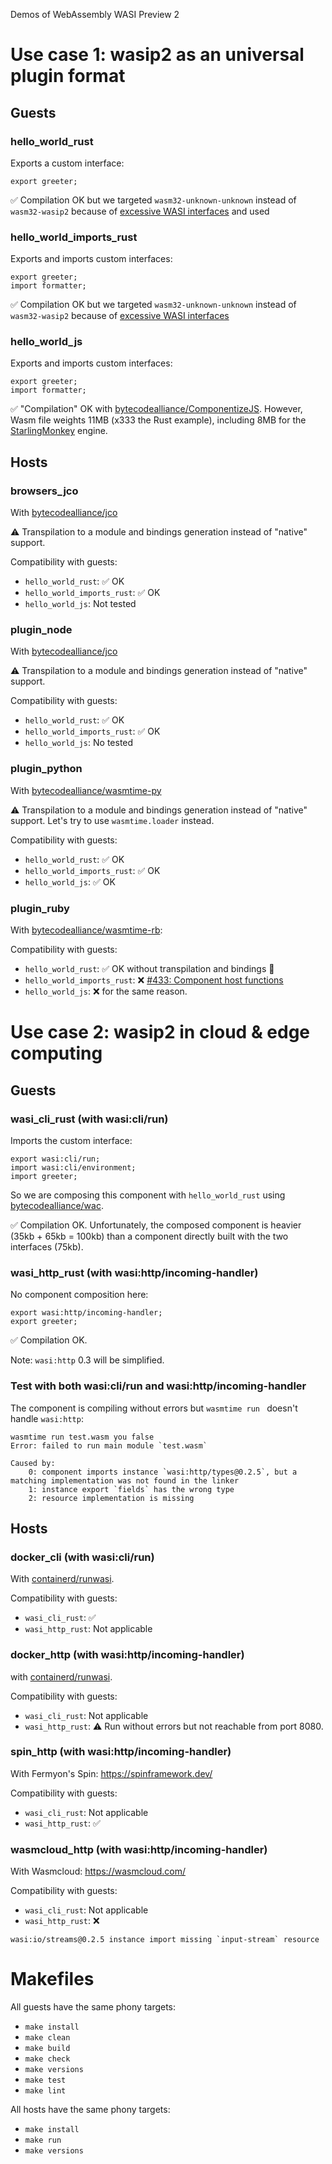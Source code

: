 Demos of WebAssembly WASI Preview 2

# Use case 1: wasip2 as an universal plugin format

## Guests

### hello_world_rust

Exports a custom interface:

```
export greeter;
```

✅ Compilation OK but we targeted `wasm32-unknown-unknown` instead of `wasm32-wasip2` because of [excessive WASI interfaces](https://github.com/rust-lang/rust/issues/133235) and used

### hello_world_imports_rust

Exports and imports custom interfaces:

```
export greeter;
import formatter;
```

✅ Compilation OK but we targeted `wasm32-unknown-unknown` instead of `wasm32-wasip2` because of [excessive WASI interfaces](https://github.com/rust-lang/rust/issues/133235)

### hello_world_js

Exports and imports custom interfaces:

```
export greeter;
import formatter;
```

✅ "Compilation" OK with [bytecodealliance/ComponentizeJS](https://github.com/bytecodealliance/ComponentizeJS/). However, Wasm file weights 11MB (x333 the Rust example), including 8MB for the [StarlingMonkey](https://github.com/bytecodealliance/StarlingMonkey) engine.

## Hosts

### browsers_jco

With [bytecodealliance/jco](https://github.com/bytecodealliance/jco/)

⚠️ Transpilation to a module and bindings generation instead of "native" support.

Compatibility with guests:

- `hello_world_rust`: ✅ OK
- `hello_world_imports_rust`: ✅ OK
- `hello_world_js`: Not tested

### plugin_node

With [bytecodealliance/jco](https://github.com/bytecodealliance/jco/)

⚠️ Transpilation to a module and bindings generation instead of "native" support.

Compatibility with guests:

- `hello_world_rust`: ✅ OK
- `hello_world_imports_rust`: ✅ OK
- `hello_world_js`: No tested

### plugin_python

With [bytecodealliance/wasmtime-py](https://github.com/bytecodealliance/wasmtime-py/)

⚠️ Transpilation to a module and bindings generation instead of "native" support. Let's try to use `wasmtime.loader` instead.

Compatibility with guests:

- `hello_world_rust`: ✅ OK
- `hello_world_imports_rust`: ✅ OK
- `hello_world_js`: ✅ OK

### plugin_ruby

With [bytecodealliance/wasmtime-rb](https://github.com/bytecodealliance/wasmtime-rb/):

Compatibility with guests:

- `hello_world_rust`: ✅ OK without transpilation and bindings 🙂
- `hello_world_imports_rust`: ❌ [#433: Component host functions](https://github.com/bytecodealliance/wasmtime-rb/issues/433)
- `hello_world_js`: ❌ for the same reason.

# Use case 2: wasip2 in cloud & edge computing

## Guests

### wasi_cli_rust (with wasi:cli/run)

Imports the custom interface:

```
export wasi:cli/run;
import wasi:cli/environment;
import greeter;
```

So we are composing this component with `hello_world_rust` using [bytecodealliance/wac](https://github.com/bytecodealliance/wac).

✅ Compilation OK. Unfortunately, the composed component is heavier (35kb + 65kb = 100kb) than a component directly built with the two interfaces (75kb).

### wasi_http_rust (with wasi:http/incoming-handler)

No component composition here:

```
export wasi:http/incoming-handler;
export greeter;
```

✅ Compilation OK.

Note: `wasi:http` 0.3 will be simplified.

### Test with both wasi:cli/run and wasi:http/incoming-handler

The component is compiling without errors but `wasmtime run ` doesn't handle `wasi:http`:

```
wasmtime run test.wasm you false
Error: failed to run main module `test.wasm`

Caused by:
    0: component imports instance `wasi:http/types@0.2.5`, but a matching implementation was not found in the linker
    1: instance export `fields` has the wrong type
    2: resource implementation is missing
```

## Hosts

### docker_cli (with wasi:cli/run)

With [containerd/runwasi](https://github.com/containerd/runwasi).

Compatibility with guests:

- `wasi_cli_rust`: ✅
- `wasi_http_rust`: Not applicable

### docker_http (with wasi:http/incoming-handler)

with [containerd/runwasi](https://github.com/containerd/runwasi).

Compatibility with guests:

- `wasi_cli_rust`: Not applicable
- `wasi_http_rust`: ⚠️ Run without errors but not reachable from port 8080.

### spin_http (with wasi:http/incoming-handler)

With Fermyon's Spin: https://spinframework.dev/

Compatibility with guests:

- `wasi_cli_rust`: Not applicable
- `wasi_http_rust`: ✅

### wasmcloud_http (with wasi:http/incoming-handler)

With Wasmcloud: https://wasmcloud.com/

Compatibility with guests:

- `wasi_cli_rust`: Not applicable
- `wasi_http_rust`: ❌

```
wasi:io/streams@0.2.5 instance import missing `input-stream` resource
```

# Makefiles

All guests have the same phony targets:

- `make install`
- `make clean`
- `make build`
- `make check`
- `make versions`
- `make test`
- `make lint`

All hosts have the same phony targets:

- `make install`
- `make run`
- `make versions`
